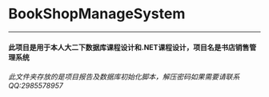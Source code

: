 # **BookShopManageSystem**

---

#### **此项目是用于本人大二下数据库课程设计和.NET课程设计，项目名是书店销售管理系统**

###### 此文件夹存放的是项目报告及数据库初始化脚本，解压密码如果需要请联系QQ:2985578957